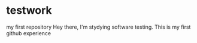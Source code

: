 # testwork
my first repository
Hey there, I'm stydying software testing. This is my first github experience 
